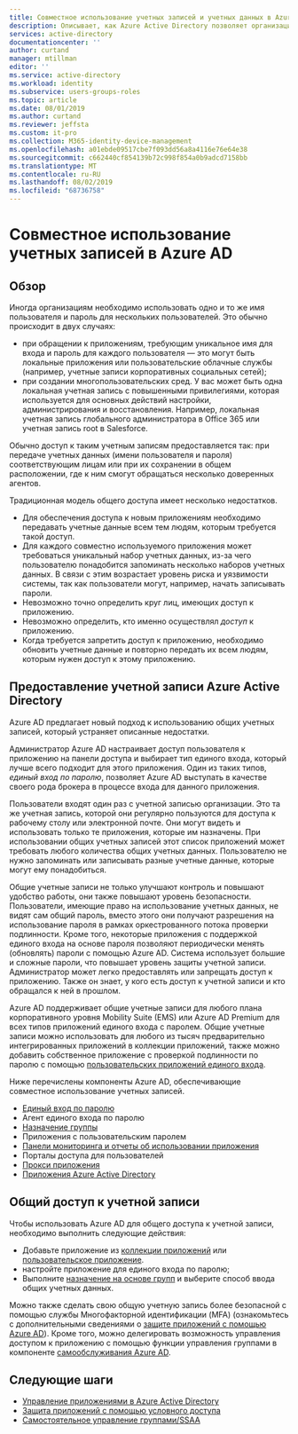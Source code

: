 ```yaml
---
title: Совместное использование учетных записей и учетных данных в Azure Active Directory | Документация Майкрософт
description: Описывает, как Azure Active Directory позволяет организациям обеспечить безопасное совместное использование учетных записей для локальных приложений и потребительских облачных служб.
services: active-directory
documentationcenter: ''
author: curtand
manager: mtillman
editor: ''
ms.service: active-directory
ms.workload: identity
ms.subservice: users-groups-roles
ms.topic: article
ms.date: 08/01/2019
ms.author: curtand
ms.reviewer: jeffsta
ms.custom: it-pro
ms.collection: M365-identity-device-management
ms.openlocfilehash: a01ebde09517cbe7f093dd56a8a4116e76e64e38
ms.sourcegitcommit: c662440cf854139b72c998f854a0b9adcd7158bb
ms.translationtype: MT
ms.contentlocale: ru-RU
ms.lasthandoff: 08/02/2019
ms.locfileid: "68736758"
---
```

# <a name="sharing-accounts-with-azure-ad"></a>Совместное использование учетных записей в Azure AD

## <a name="overview"></a>Обзор

Иногда организациям необходимо использовать одно и то же имя пользователя и пароль для нескольких пользователей. Это обычно происходит в двух случаях:

* при обращении к приложениям, требующим уникальное имя для входа и пароль для каждого пользователя — это могут быть локальные приложения или пользовательские облачные службы (например, учетные записи корпоративных социальных сетей);
* при создании многопользовательских сред. У вас может быть одна локальная учетная запись с повышенными привилегиями, которая используется для основных действий настройки, администрирования и восстановления. Например, локальная учетная запись глобального администратора в Office 365 или учетная запись root в Salesforce.

Обычно доступ к таким учетным записям предоставляется так: при передаче учетных данных (имени пользователя и пароля) соответствующим лицам или при их сохранении в общем расположении, где к ним смогут обращаться несколько доверенных агентов.

Традиционная модель общего доступа имеет несколько недостатков.

* Для обеспечения доступа к новым приложениям необходимо передавать учетные данные всем тем людям, которым требуется такой доступ.
* Для каждого совместно используемого приложения может требоваться уникальный набор учетных данных, из-за чего пользователю понадобится запоминать несколько наборов учетных данных. В связи с этим возрастает уровень риска и уязвимости системы, так как пользователи могут, например, начать записывать пароли.
* Невозможно точно определить круг лиц, имеющих доступ к приложению.
* Невозможно определить, кто именно осуществлял *доступ* к приложению.
* Когда требуется запретить доступ к приложению, необходимо обновить учетные данные и повторно передать их всем людям, которым нужен доступ к этому приложению.

## <a name="azure-active-directory-account-sharing"></a>Предоставление учетной записи Azure Active Directory

Azure AD предлагает новый подход к использованию общих учетных записей, который устраняет описанные недостатки.

Администратор Azure AD настраивает доступ пользователя к приложению на панели доступа и выбирает тип единого входа, который лучше всего подходит для этого приложения. Один из таких типов, *единый вход по паролю*, позволяет Azure AD выступать в качестве своего рода брокера в процессе входа для данного приложения.

Пользователи входят один раз с учетной записью организации. Это та же учетная запись, которой они регулярно пользуются для доступа к рабочему столу или электронной почте. Они могут видеть и использовать только те приложения, которые им назначены. При использовании общих учетных записей этот список приложений может требовать любого количества общих учетных данных. Пользователю не нужно запоминать или записывать разные учетные данные, которые могут ему понадобиться.

Общие учетные записи не только улучшают контроль и повышают удобство работы, они также повышают уровень безопасности. Пользователи, имеющие право на использование учетных данных, не видят сам общий пароль, вместо этого они получают разрешения на использование пароля в рамках оркестрованного потока проверки подлинности. Кроме того, некоторые приложения с поддержкой единого входа на основе пароля позволяют периодически менять (обновлять) пароли с помощью Azure AD. Система использует большие и сложные пароли, что повышает уровень защиты учетной записи. Администратор может легко предоставлять или запрещать доступ к приложению. Также он знает, у кого есть доступ к учетной записи и кто обращался к ней в прошлом.

Azure AD поддерживает общие учетные записи для любого плана корпоративного уровня Mobility Suite (EMS) или Azure AD Premium для всех типов приложений единого входа с паролем. Общие учетные записи можно использовать для любого из тысяч предварительно интегрированных приложений в коллекции приложений, также можно добавить собственное приложение с проверкой подлинности по паролю с помощью [пользовательских приложений единого входа](../manage-apps/configure-single-sign-on-portal.md).

Ниже перечислены компоненты Azure AD, обеспечивающие совместное использование учетных записей.

* [Единый вход по паролю](../manage-apps/what-is-single-sign-on.md#password-based-sso)
* Агент единого входа по паролю
* [Назначение группы](groups-self-service-management.md)
* Приложения с пользовательским паролем
* [Панели мониторинга и отчеты об использовании приложения](../active-directory-passwords-get-insights.md)
* Порталы доступа для пользователей
* [Прокси приложения](../manage-apps/application-proxy.md)
* [Приложения Azure Active Directory](https://azure.microsoft.com/marketplace/active-directory/all/)

## <a name="sharing-an-account"></a>Общий доступ к учетной записи

Чтобы использовать Azure AD для общего доступа к учетной записи, необходимо выполнить следующие действия:

* Добавьте приложение из [коллекции приложений](https://azure.microsoft.com/marketplace/active-directory/) или [пользовательское приложение](https://cloudblogs.microsoft.com/enterprisemobility/2015/06/17/bring-your-own-app-with-azure-ad-self-service-saml-configuration-now-in-preview/).
* настройте приложение для единого входа по паролю;
* Выполните [назначение на основе групп](groups-saasapps.md) и выберите способ ввода общих учетных данных.

Можно также сделать свою общую учетную запись более безопасной с помощью службы Многофакторной идентификации (MFA) (ознакомьтесь с дополнительными сведениями о [защите приложений с помощью Azure AD](../authentication/concept-mfa-whichversion.md)). Кроме того, можно делегировать возможность управления доступом к приложению с помощью функции управления группами в компоненте [самообслуживания Azure AD](groups-self-service-management.md).

## <a name="next-steps"></a>Следующие шаги

* [Управление приложениями в Azure Active Directory](../manage-apps/what-is-application-management.md)
* [Защита приложений с помощью условного доступа](../active-directory-conditional-access-azure-portal.md)
* [Самостоятельное управление группами/SSAA](groups-self-service-management.md)
